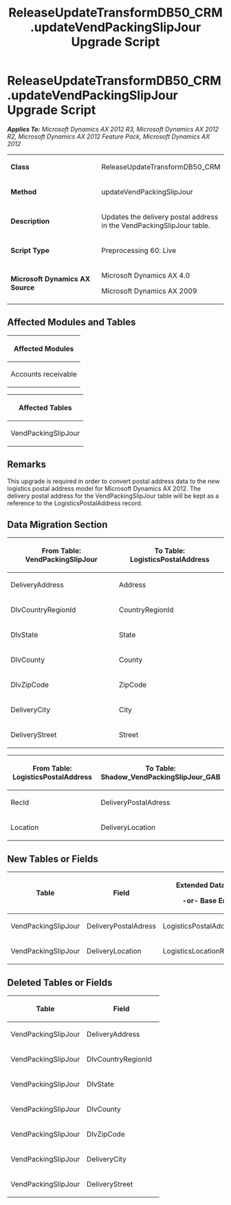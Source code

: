 ﻿---
title: ReleaseUpdateTransformDB50_CRM.updateVendPackingSlipJour Upgrade Script
TOCTitle: ReleaseUpdateTransformDB50_CRM.updateVendPackingSlipJour Upgrade Script
ms:assetid: a00a0f3c-9708-25c4-e527-56a579d27a46
ms:mtpsurl: https://msdn.microsoft.com/en-us/library/JJ736693(v=AX.60)
ms:contentKeyID: 49710125
ms.date: 05/18/2015
mtps_version: v=AX.60
---

# ReleaseUpdateTransformDB50\_CRM.updateVendPackingSlipJour Upgrade Script 


_**Applies To:** Microsoft Dynamics AX 2012 R3, Microsoft Dynamics AX 2012 R2, Microsoft Dynamics AX 2012 Feature Pack, Microsoft Dynamics AX 2012_

<table>
<colgroup>
<col style="width: 50%" />
<col style="width: 50%" />
</colgroup>
<tbody>
<tr class="odd">
<td><p><strong>Class</strong></p></td>
<td><p>ReleaseUpdateTransformDB50_CRM</p></td>
</tr>
<tr class="even">
<td><p><strong>Method</strong></p></td>
<td><p>updateVendPackingSlipJour</p></td>
</tr>
<tr class="odd">
<td><p><strong>Description</strong></p></td>
<td><p>Updates the delivery postal address in the VendPackingSlipJour table.</p></td>
</tr>
<tr class="even">
<td><p><strong>Script Type</strong></p></td>
<td><p>Preprocessing 60: Live</p></td>
</tr>
<tr class="odd">
<td><p><strong>Microsoft Dynamics AX Source</strong></p></td>
<td><p>Microsoft Dynamics AX 4.0</p>
<p>Microsoft Dynamics AX 2009</p></td>
</tr>
</tbody>
</table>


## Affected Modules and Tables

<table>
<colgroup>
<col style="width: 100%" />
</colgroup>
<thead>
<tr class="header">
<th><p>Affected Modules</p></th>
</tr>
</thead>
<tbody>
<tr class="odd">
<td><p>Accounts receivable</p></td>
</tr>
</tbody>
</table>


<table>
<colgroup>
<col style="width: 100%" />
</colgroup>
<thead>
<tr class="header">
<th><p>Affected Tables</p></th>
</tr>
</thead>
<tbody>
<tr class="odd">
<td><p>VendPackingSlipJour</p></td>
</tr>
</tbody>
</table>


## Remarks

This upgrade is required in order to convert postal address data to the new logistics postal address model for Microsoft Dynamics AX 2012. The delivery postal address for the VendPackingSlipJour table will be kept as a reference to the LogisticsPostalAddress record.

## Data Migration Section

<table>
<colgroup>
<col style="width: 50%" />
<col style="width: 50%" />
</colgroup>
<thead>
<tr class="header">
<th><p>From Table: VendPackingSlipJour</p></th>
<th><p>To Table: LogisticsPostalAddress</p></th>
</tr>
</thead>
<tbody>
<tr class="odd">
<td><p>DeliveryAddress</p></td>
<td><p>Address</p></td>
</tr>
<tr class="even">
<td><p>DlvCountryRegionId</p></td>
<td><p>CountryRegionId</p></td>
</tr>
<tr class="odd">
<td><p>DlvState</p></td>
<td><p>State</p></td>
</tr>
<tr class="even">
<td><p>DlvCounty</p></td>
<td><p>County</p></td>
</tr>
<tr class="odd">
<td><p>DlvZipCode</p></td>
<td><p>ZipCode</p></td>
</tr>
<tr class="even">
<td><p>DeliveryCity</p></td>
<td><p>City</p></td>
</tr>
<tr class="odd">
<td><p>DeliveryStreet</p></td>
<td><p>Street</p></td>
</tr>
</tbody>
</table>


<table>
<colgroup>
<col style="width: 50%" />
<col style="width: 50%" />
</colgroup>
<thead>
<tr class="header">
<th><p>From Table: LogisticsPostalAddress</p></th>
<th><p>To Table: Shadow_VendPackingSlipJour_GAB</p></th>
</tr>
</thead>
<tbody>
<tr class="odd">
<td><p>RecId</p></td>
<td><p>DeliveryPostalAdress</p></td>
</tr>
<tr class="even">
<td><p>Location</p></td>
<td><p>DeliveryLocation</p></td>
</tr>
</tbody>
</table>


## New Tables or Fields

<table>
<colgroup>
<col style="width: 33%" />
<col style="width: 33%" />
<col style="width: 33%" />
</colgroup>
<thead>
<tr class="header">
<th><p>Table</p></th>
<th><p>Field</p></th>
<th><p>Extended Data Type</p>
<p>-or- Base Enum</p></th>
</tr>
</thead>
<tbody>
<tr class="odd">
<td><p>VendPackingSlipJour</p></td>
<td><p>DeliveryPostalAdress</p></td>
<td><p>LogisticsPostalAddressRecId</p></td>
</tr>
<tr class="even">
<td><p>VendPackingSlipJour</p></td>
<td><p>DeliveryLocation</p></td>
<td><p>LogisticsLocationRecId</p></td>
</tr>
</tbody>
</table>


## Deleted Tables or Fields

<table>
<colgroup>
<col style="width: 50%" />
<col style="width: 50%" />
</colgroup>
<thead>
<tr class="header">
<th><p>Table</p></th>
<th><p>Field</p></th>
</tr>
</thead>
<tbody>
<tr class="odd">
<td><p>VendPackingSlipJour</p></td>
<td><p>DeliveryAddress</p></td>
</tr>
<tr class="even">
<td><p>VendPackingSlipJour</p></td>
<td><p>DlvCountryRegionId</p></td>
</tr>
<tr class="odd">
<td><p>VendPackingSlipJour</p></td>
<td><p>DlvState</p></td>
</tr>
<tr class="even">
<td><p>VendPackingSlipJour</p></td>
<td><p>DlvCounty</p></td>
</tr>
<tr class="odd">
<td><p>VendPackingSlipJour</p></td>
<td><p>DlvZipCode</p></td>
</tr>
<tr class="even">
<td><p>VendPackingSlipJour</p></td>
<td><p>DeliveryCity</p></td>
</tr>
<tr class="odd">
<td><p>VendPackingSlipJour</p></td>
<td><p>DeliveryStreet</p></td>
</tr>
</tbody>
</table>

  


